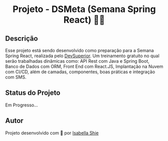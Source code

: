 <h1 align="center">Projeto - DSMeta (Semana Spring React) 👩‍💻 </h1>

## Descrição 

Esse projeto está sendo desenvolvido como preparação para a Semana Spring React, realizada pelo [DevSuperior](https://www.youtube.com/c/DevSuperior). Um treinamento gratuito no qual serão trabalhadas dinâmicas como: API Rest com Java e Spring Boot, Banco de Dados com ORM, Front End com React.JS, Implantação na Nuvem com CI/CD, além de camadas, componentes, boas práticas e integração com SMS.

## Status do Projeto

Em Progresso...

## Autor

Projeto desenvolvido com 🤍 por [Isabella Shie](https://www.linkedin.com/in/isabella-shie/)
